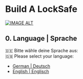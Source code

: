 # Build A LockSafe

[![IMAGE ALT](https://img.youtube.com/vi/yMxzfAgf9Fs/0.jpg)](https://www.youtube.com/watch?v=yMxzfAgf9Fs)

## 0. Language | Sprache
🇩🇪 Bitte wähle deine Sprache aus:<br>
🇬🇧 Please select your language:
- [German | Deutsch](deutsch.md)
- [English | Englisch](english.md)
